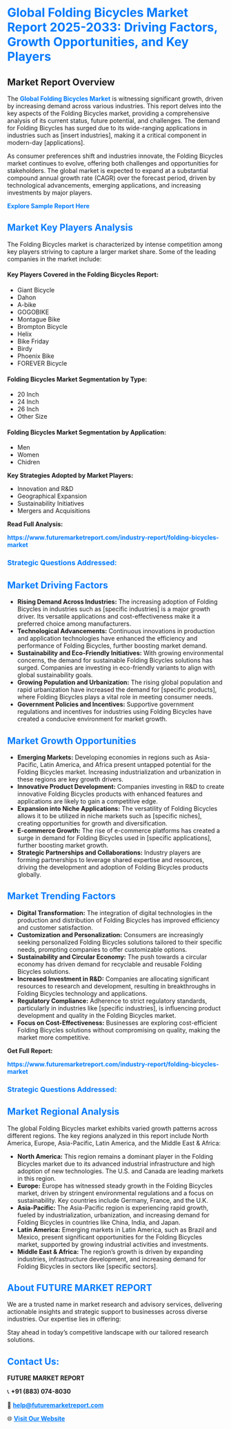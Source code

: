 <h1 style="color: #007BFF;">Global Folding Bicycles Market Report 2025-2033: Driving Factors, Growth Opportunities, and Key Players</h1>

<section id="overview">
<h2>Market Report Overview</h2>
<p>The <a href="https://www.futuremarketreport.com/industry-report/folding-bicycles-market" style="color: #007BFF; text-decoration: none;"><strong>Global Folding Bicycles Market</strong></a> is witnessing significant growth, driven by increasing demand across various industries. This report delves into the key aspects of the Folding Bicycles market, providing a comprehensive analysis of its current status, future potential, and challenges. The demand for Folding Bicycles has surged due to its wide-ranging applications in industries such as [insert industries], making it a critical component in modern-day [applications].</p>
<p>As consumer preferences shift and industries innovate, the Folding Bicycles market continues to evolve, offering both challenges and opportunities for stakeholders. The global market is expected to expand at a substantial compound annual growth rate (CAGR) over the forecast period, driven by technological advancements, emerging applications, and increasing investments by major players.</p>
</section>

<section id="overview">
<p><a href="https://www.futuremarketreport.com/request-sample/reportId=88111" style="color: #007BFF; text-decoration: none;"><strong>Explore Sample Report Here</strong></a></p>
</section>

<section id="key-players">
<h2 style="color: #007BFF;">Market Key Players Analysis</h2>
<p>The Folding Bicycles market is characterized by intense competition among key players striving to capture a larger market share. Some of the leading companies in the market include:</p>
<h4>Key Players Covered in the Folding Bicycles Report:</h4>
<ul><li>Giant Bicycle</li><li>Dahon</li><li>A-bike</li><li>GOGOBIKE</li><li>Montague Bike</li><li>Brompton Bicycle</li><li>Helix</li><li>Bike Friday</li><li>Birdy</li><li>Phoenix Bike</li><li>FOREVER Bicycle</li></ul>
<h4>Folding Bicycles Market Segmentation by Type:</h4>
<ul><li>20 Inch</li><li>24 Inch</li><li>26 Inch</li><li>Other Size</li></ul>

<h4>Folding Bicycles Market Segmentation by Application:</h4>
<ul><li>Men</li><li>Women</li><li>Chidren</li></ul>
<p><strong>Key Strategies Adopted by Market Players:</strong></p>
<ul>
<li>Innovation and R&D</li>
<li>Geographical Expansion</li>
<li>Sustainability Initiatives</li>
<li>Mergers and Acquisitions</li>
</ul>
</section>

<section>
<p><strong>Read Full Analysis: </strong></p><a href="https://www.futuremarketreport.com/industry-report/folding-bicycles-market" style="color: #007BFF; text-decoration: none;"><strong>https://www.futuremarketreport.com/industry-report/folding-bicycles-market</strong></a>
<h3 style="color: #007BFF;">Strategic Questions Addressed:</h3>
</section>

<section id="driving-factors">
<h2 style="color: #007BFF;">Market Driving Factors</h2>
<ul>
<li><strong>Rising Demand Across Industries:</strong> The increasing adoption of Folding Bicycles in industries such as [specific industries] is a major growth driver. Its versatile applications and cost-effectiveness make it a preferred choice among manufacturers.</li>
<li><strong>Technological Advancements:</strong> Continuous innovations in production and application technologies have enhanced the efficiency and performance of Folding Bicycles, further boosting market demand.</li>
<li><strong>Sustainability and Eco-Friendly Initiatives:</strong> With growing environmental concerns, the demand for sustainable Folding Bicycles solutions has surged. Companies are investing in eco-friendly variants to align with global sustainability goals.</li>
<li><strong>Growing Population and Urbanization:</strong> The rising global population and rapid urbanization have increased the demand for [specific products], where Folding Bicycles plays a vital role in meeting consumer needs.</li>
<li><strong>Government Policies and Incentives:</strong> Supportive government regulations and incentives for industries using Folding Bicycles have created a conducive environment for market growth.</li>
</ul>
</section>

<section id="growth-opportunities">
<h2 style="color: #007BFF;">Market Growth Opportunities</h2>
<ul>
<li><strong>Emerging Markets:</strong> Developing economies in regions such as Asia-Pacific, Latin America, and Africa present untapped potential for the Folding Bicycles market. Increasing industrialization and urbanization in these regions are key growth drivers.</li>
<li><strong>Innovative Product Development:</strong> Companies investing in R&D to create innovative Folding Bicycles products with enhanced features and applications are likely to gain a competitive edge.</li>
<li><strong>Expansion into Niche Applications:</strong> The versatility of Folding Bicycles allows it to be utilized in niche markets such as [specific niches], creating opportunities for growth and diversification.</li>
<li><strong>E-commerce Growth:</strong> The rise of e-commerce platforms has created a surge in demand for Folding Bicycles used in [specific applications], further boosting market growth.</li>
<li><strong>Strategic Partnerships and Collaborations:</strong> Industry players are forming partnerships to leverage shared expertise and resources, driving the development and adoption of Folding Bicycles products globally.</li>
</ul>
</section>

<section id="trending-factors">
<h2 style="color: #007BFF;">Market Trending Factors</h2>
<ul>
<li><strong>Digital Transformation:</strong> The integration of digital technologies in the production and distribution of Folding Bicycles has improved efficiency and customer satisfaction.</li>
<li><strong>Customization and Personalization:</strong> Consumers are increasingly seeking personalized Folding Bicycles solutions tailored to their specific needs, prompting companies to offer customizable options.</li>
<li><strong>Sustainability and Circular Economy:</strong> The push towards a circular economy has driven demand for recyclable and reusable Folding Bicycles solutions.</li>
<li><strong>Increased Investment in R&D:</strong> Companies are allocating significant resources to research and development, resulting in breakthroughs in Folding Bicycles technology and applications.</li>
<li><strong>Regulatory Compliance:</strong> Adherence to strict regulatory standards, particularly in industries like [specific industries], is influencing product development and quality in the Folding Bicycles market.</li>
<li><strong>Focus on Cost-Effectiveness:</strong> Businesses are exploring cost-efficient Folding Bicycles solutions without compromising on quality, making the market more competitive.</li>
</ul>
</section>

<section>
<p><strong>Get Full Report: </strong></p><a href="https://www.futuremarketreport.com/industry-report/folding-bicycles-market" style="color: #007BFF; text-decoration: none;"><strong>https://www.futuremarketreport.com/industry-report/folding-bicycles-market</strong></a>
<h3 style="color: #007BFF;">Strategic Questions Addressed:</h3>
</section>


<section id="regional-analysis">
<h2 style="color: #007BFF;">Market Regional Analysis</h2>
<p>The global Folding Bicycles market exhibits varied growth patterns across different regions. The key regions analyzed in this report include North America, Europe, Asia-Pacific, Latin America, and the Middle East & Africa:</p>
<ul>
<li><strong>North America:</strong> This region remains a dominant player in the Folding Bicycles market due to its advanced industrial infrastructure and high adoption of new technologies. The U.S. and Canada are leading markets in this region.</li>
<li><strong>Europe:</strong> Europe has witnessed steady growth in the Folding Bicycles market, driven by stringent environmental regulations and a focus on sustainability. Key countries include Germany, France, and the U.K.</li>
<li><strong>Asia-Pacific:</strong> The Asia-Pacific region is experiencing rapid growth, fueled by industrialization, urbanization, and increasing demand for Folding Bicycles in countries like China, India, and Japan.</li>
<li><strong>Latin America:</strong> Emerging markets in Latin America, such as Brazil and Mexico, present significant opportunities for the Folding Bicycles market, supported by growing industrial activities and investments.</li>
<li><strong>Middle East & Africa:</strong> The region’s growth is driven by expanding industries, infrastructure development, and increasing demand for Folding Bicycles in sectors like [specific sectors].</li>
</ul>
</section>

<footer>
<h2 style="color: #007BFF;">About FUTURE MARKET REPORT</h2>
<p>We are a trusted name in market research and advisory services, delivering actionable insights and strategic support to businesses across diverse industries. Our expertise lies in offering:</p>

<p>Stay ahead in today’s competitive landscape with our tailored research solutions.</p>

<h2 style="color: #007BFF;">Contact Us:</h2>
<p><strong>FUTURE MARKET REPORT</strong></p>
<p>📞 <strong>+91 (883) 074-8030</strong></p>
<p>📧 <strong><a href="mailto:help@futuremarketreport.com" style="color: #007BFF;">help@futuremarketreport.com</a></strong></p>
<p>🌐 <strong><a href="https://www.futuremarketreport.com/" style="color: #007BFF;">Visit Our Website</a></strong></p>
</footer>